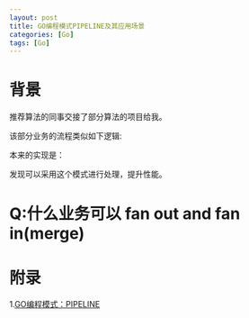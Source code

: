 ```yaml
---
layout: post
title: GO编程模式PIPELINE及其应用场景
categories: [Go]
tags: [Go]
---
```


# 背景
推荐算法的同事交接了部分算法的项目给我。

该部分业务的流程类似如下逻辑:

本来的实现是：

发现可以采用这个模式进行处理，提升性能。

# Q:什么业务可以 fan out and fan in(merge)

# 附录
1.[GO编程模式：PIPELINE](https://coolshell.cn/articles/21228.html#Channel_%E7%AE%A1%E7%90%86)